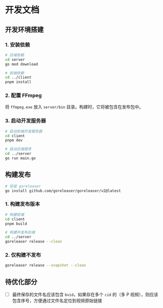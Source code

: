 # 开发文档

## 开发环境搭建

### 1. 安装依赖

```bash
# 后端依赖
cd server
go mod download

# 前端依赖
cd ../client
pnpm install
```

### 2. 配置 FFmpeg

将 `ffmpeg.exe` 放入 `server/bin` 目录。构建时，它将被包含在发布包中。

### 3. 启动开发服务器

```bash
# 启动前端开发服务器
cd client
pnpm dev

# 启动后端程序
cd ../server
go run main.go
```

## 构建发布

```bash
# 安装 goreleaser
go install github.com/goreleaser/goreleaser/v2@latest
```

### 1. 构建发布版本

```bash
# 构建前端
cd client
pnpm build

# 构建并发布后端
cd ../server
goreleaser release --clean
```

### 2. 仅构建不发布

```bash
goreleaser release --snapshot --clean
```

## 待优化部分

-   [ ] 最终保存的文件名应该包含 `bvid`，如果存在多个 `cid` 的（多 P 视频），则应该包含序号，方便通过文件名定位到视频原始链接
